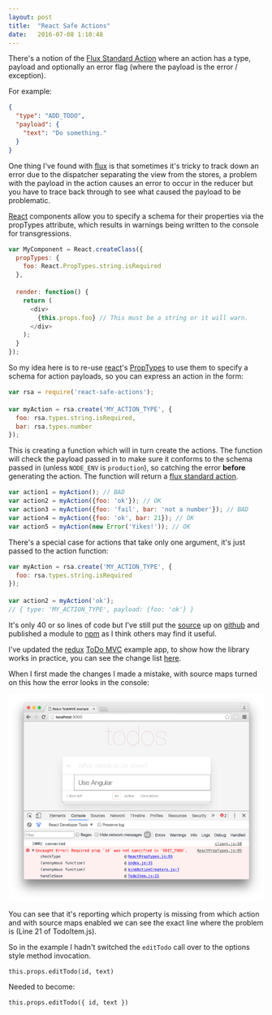 ```yaml
---
layout: post
title:  "React Safe Actions"
date:   2016-07-08 1:10:48
---
```



There's a notion of the [Flux Standard Action][fsa] where an action has a type,
payload and optionally an error flag (where the payload is the error / exception).

For example:

```json
{
  "type": "ADD_TODO",
  "payload": {
    "text": "Do something."  
  }
}
```

One thing I've found with [flux] is that sometimes it's tricky to track down an
error due to the dispatcher separating the view from the stores, a problem with
the payload in the action causes an error to occur in the reducer but you have
to trace back through to see what caused the payload to be problematic.

[React] components allow you to specify a schema for their properties via the
propTypes attribute, which results in warnings being written to the console for
transgressions.

```js
var MyComponent = React.createClass({
  propTypes: {
    foo: React.PropTypes.string.isRequired
  },

  render: function() {
    return (
      <div>
        {this.props.foo} // This must be a string or it will warn.
      </div>
    );
  }
});
```

So my idea here is to re-use [react]'s [PropTypes] to use them to specify a
schema for action payloads, so you can express an action in the form:

```js
var rsa = require('react-safe-actions');

var myAction = rsa.create('MY_ACTION_TYPE', {
  foo: rsa.types.string.isRequired,
  bar: rsa.types.number
});
```

This is creating a function which will in turn create the actions. The function
will check the payload passed in to make sure it conforms to the schema passed
in (unless `NODE_ENV` is `production`), so catching the error **before**
generating the action. The function will return a [flux standard action][fsa].

```js
var action1 = myAction(); // BAD
var action2 = myAction({foo: 'ok'}); // OK
var action3 = myAction({foo: 'fail', bar: 'not a number'}); // BAD
var action4 = myAction({foo: 'ok', bar: 21}); // OK
var action5 = myAction(new Error('Yikes!')); // OK
````

There's a special case for actions that take only one argument, it's just passed
to the action function:

```js
var myAction = rsa.create('MY_ACTION_TYPE', {
  foo: rsa.types.string.isRequired
});

var action2 = myAction('ok');
// { type: 'MY_ACTION_TYPE', payload: {foo: 'ok'} }
```

It's only 40 or so lines of code but I've still put the [source] up on [github]
and published a module to [npm] as I think others may find it useful.

I've updated the [redux][redux] [ToDo MVC][todomvc] example app, to show how the
library works in practice, you can see the change list [here][todo-changes].

When I first made the changes I made a mistake, with source maps turned on this
how the error looks in the console:



![Error: Required prop `id` was not specified in `EDIT_TODO`.](/images/react-safe-actions-error-log.png)

You can see that it's reporting which property is missing from which action and
with source maps enabled we can see the exact line where the problem is (Line
21 of TodoItem.js).

So in the example I hadn't switched the `editTodo` call over to the options
style method invocation.

```
this.props.editTodo(id, text)
```

Needed to become:

```
this.props.editTodo({ id, text })
```

[fsa]: https://github.com/acdlite/flux-standard-action
[flux]: https://facebook.github.io/flux/docs/overview.html
[react]: https://facebook.github.io/react
[PropTypes]: https://facebook.github.io/react/docs/reusable-components.html#prop-validation
[cheats]: http://ricostacruz.com/cheatsheets/react.html#property-validation
[source]: https://github.com/thaggie/react-safe-actions/blob/master/src/index.js
[github]: https://github.com/thaggie/react-safe-actions
[npm]: https://www.npmjs.com/package/react-safe-actions
[redux]: http://redux.js.org/
[todomvc]: http://todomvc.com/
[todo-changes]: https://github.com/thaggie/redux/commit/67e3e87762d254acffdaf7ac949253286074efc8
